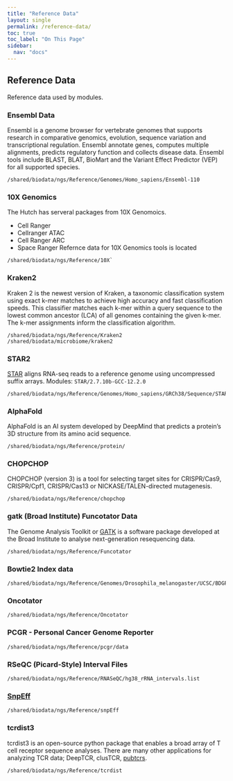 ```yaml
---
title: "Reference Data"
layout: single
permalink: /reference-data/
toc: true
toc_label: "On This Page"
sidebar:
  nav: "docs"
---
```


## Reference Data 

Reference data used by modules.

### Ensembl Data
Ensembl is a genome browser for vertebrate genomes that supports research in comparative genomics, evolution, sequence variation and transcriptional regulation. Ensembl annotate genes, computes multiple alignments, predicts regulatory function and collects disease data. Ensembl tools include BLAST, BLAT, BioMart and the Variant Effect Predictor (VEP) for all supported species.

```
/shared/biodata/ngs/Reference/Genomes/Homo_sapiens/Ensembl-110
```

### 10X Genomics
The Hutch has serveral packages from 10X Genomoics. 
 - Cell Ranger
 - Cellranger ATAC 
 - Cell Ranger ARC
 - Space Ranger
Refernce data for 10X Genomics tools is located
```
/shared/biodata/ngs/Reference/10X`
```

### Kraken2
Kraken 2 is the newest version of Kraken, a taxonomic classification system using exact k-mer matches to achieve high accuracy and fast classification speeds. This classifier matches each k-mer within a query sequence to the lowest common ancestor (LCA) of all genomes containing the given k-mer. The k-mer assignments inform the classification algorithm.

```
/shared/biodata/ngs/Reference/Kraken2
/shared/biodata/microbiome/kraken2
```

### STAR2
[STAR](https://github.com/alexdobin/STAR) aligns RNA-seq reads to a reference genome using uncompressed suffix arrays.
Modules: `STAR/2.7.10b-GCC-12.2.0`

```
/shared/biodata/ngs/Reference/Genomes/Homo_sapiens/GRCh38/Sequence/STAR2Index
```

### AlphaFold

AlphaFold is an AI system developed by DeepMind that predicts a protein’s 3D structure from its amino acid sequence.

```
/shared/biodata/ngs/Reference/protein/
```

### CHOPCHOP
CHOPCHOP (version 3) is a tool for selecting target sites for CRISPR/Cas9, CRISPR/Cpf1, CRISPR/Cas13 or NICKASE/TALEN-directed mutagenesis.

```
/shared/biodata/ngs/Reference/chopchop
```

### gatk (Broad Institute)  Funcotator Data
The Genome Analysis Toolkit or [GATK](https://www.broadinstitute.org/gatk/) is a software package developed 
at the Broad Institute to analyse next-generation resequencing data.

```
/shared/biodata/ngs/Reference/Funcotator
```

### Bowtie2 Index data

```
/shared/biodata/ngs/Reference/Genomes/Drosophila_melanogaster/UCSC/BDGP6_dm6/Sequence/Bowtie2Index
```

### Oncotator

```
/shared/biodata/ngs/Reference/Oncotator
```

### PCGR - Personal Cancer Genome Reporter
```
/shared/biodata/ngs/Reference/pcgr/data
```

### RSeQC (Picard-Style) Interval Files
```
/shared/biodata/ngs/Reference/RNASeQC/hg38_rRNA_intervals.list
```

### [SnpEff](http://pcingola.github.io/SnpEff/)

```
/shared/biodata/ngs/Reference/snpEff
```

### tcrdist3

tcrdist3 is an open-source python package that enables a broad array of T cell receptor sequence analyses.
There are many other applications for analyzing TCR data; DeepTCR, clusTCR, [pubtcrs](https://github.com/phbradley/pubtcrs).

```
/shared/biodata/ngs/Reference/tcrdist
```

